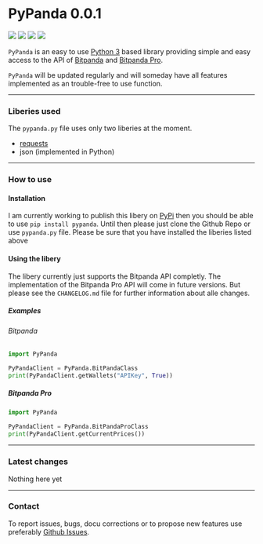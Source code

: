 
# PyPanda 0.0.1
![](https://img.shields.io/badge/python-3.6-blue.svg) ![](https://img.shields.io/badge/python-3.7-blue.svg) ![](https://img.shields.io/badge/python-3.8-blue.svg) ![](https://img.shields.io/badge/python-3.9-blue.svg)


`PyPanda` is an easy to use [Python 3](https://www.python.org/) based library providing simple and easy access to the API of [Bitpanda](https://www.bitpanda.com/) and [Bitpanda Pro](https://www.bitpanda.com/pro).

`PyPanda` will be updated regularly and will someday have all features implemented as an trouble-free to use function.

---
### Liberies used
The `pypanda.py` file uses only two liberies at the moment.

 - [requests](https://pypi.org/project/requests/)
 - json (implemented in Python)
---
### How to use
#### Installation
I am currently working to publish this libery on [PyPi](https://pypi.org/) then you should be able to use `pip install pypanda`. Until then please just clone the Github Repo or use `pypanda.py` file.
Please be sure that you have installed the liberies listed above

#### Using the libery
The libery currently just supports the Bitpanda API completly. The implementation of the Bitpanda Pro API will come in future versions. But please see the `CHANGELOG.md` file for further information about alle changes.

##### Examples

###### Bitpanda
```python
import PyPanda

PyPandaClient = PyPanda.BitPandaClass
print(PyPandaClient.getWallets("APIKey", True))
```

##### Bitpanda Pro
```python
import PyPanda
  
PyPandaClient = PyPanda.BitPandaProClass
print(PyPandaClient.getCurrentPrices())
```
---
### Latest changes
Nothing here yet

---
### Contact
To report issues, bugs, docu corrections or to propose new features use preferably [Github Issues](https://github.com/Om3gaOfficial/PyPanda/issues).
